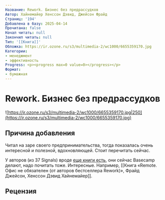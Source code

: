 ```yaml
---
Название: Rework. Бизнес без предрассудков
Автор: Хайнемайер Хенссон Дэвид, Джейсон Фрайд
Страниц: '194'
Добавлена в базу: 2025-04-14
Прочитана: false
Начал читать: null
Закончил читать: null
Тип: '[[Книга]]'
Обложка: https://ir.ozone.ru/s3/multimedia-2/wc1000/6655359170.jpg
Категории:
- менеджмент
- эффективность
Progress: <p><progress max=0 value=0></progress></p>
Формат:
- бумажная
---
```

# Rework. Бизнес без предрассудков

![https://ir.ozone.ru/s3/multimedia-2/wc1000/6655359170.jpg|250](https://ir.ozone.ru/s3/multimedia-2/wc1000/6655359170.jpg)

## Причина добавления

Читал на заре своего предпринимательства, тогда показалась очень интересной и полезной, вдохновляющей. Стоит перечитать сейчас.

У авторов (из 37 Signals) вроде [еще книги есть](https://37signals.com/books), они сейчас Basecamp делают, надо почитать тоже. Интересные. Например, [[Книга «Remote. Офис не обязателен (от авторов бестселлера Rework)», Фрайд Джейсон, Хенссон Дэвид Хайнемайер]].

## Рецензия